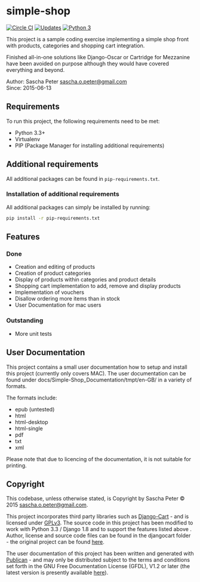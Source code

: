 # simple-shop

[![Circle CI](https://circleci.com/gh/Sascha-Peter/simple-shop.svg?style=svg)](https://circleci.com/gh/Sascha-Peter/simple-shop) [![Updates](https://pyup.io/repos/github/Sascha-Peter/simple-shop/shield.svg)](https://pyup.io/repos/github/Sascha-Peter/simple-shop/) [![Python 3](https://pyup.io/repos/github/Sascha-Peter/simple-shop/python-3-shield.svg)](https://pyup.io/repos/github/Sascha-Peter/simple-shop/)

This project is a sample coding exercise implementing a simple shop front with products,
categories and shopping cart integration.

Finished all-in-one solutions like Django-Oscar or Cartridge for Mezzanine
have been avoided on purpose although they would have covered everything and
beyond.

Author: Sascha Peter <sascha.o.peter@gmail.com>  
Since: 2015-06-13

## Requirements
To run this project, the following requirements need to be met:

* Python 3.3+
* Virtualenv
* PIP (Package Manager for installing additional requirements)

## Additional requirements
All additional packages can be found in `pip-requirements.txt`.

### Installation of additional requirements
All additional packages can simply be installed by running:
```bash
pip install -r pip-requirements.txt
```

## Features

### Done
* Creation and editing of products
* Creation of product categories
* Display of products within categories and product details
* Shopping cart implementation to add, remove and display products
* Implementation of vouchers
* Disallow ordering more items than in stock
* User Documentation for mac users

### Outstanding
* More unit tests

## User Documentation
This project contains a small user documentation how to setup and install this project (currently only covers MAC).
The user documentation can be found under docs/Simple-Shop_Documentation/tmpt/en-GB/ in a variety of formats.

The formats include:

* epub (untested)
* html
* html-desktop
* html-single
* pdf
* txt
* xml

Please note that due to licencing of the documentation, it is not suitable for printing.

## Copyright
This codebase, unless otherwise stated, is Copyright by Sascha Peter &copy; 2015 <sascha.o.peter@gmail.com>.

This project incorporates third party libraries such as [Django-Cart](https://github.com/bmentges/django-cart) - and is licensed under [GPLv3](http://www.gnu.org/licenses/gpl-3.0.en.html). The source code in this project has been modified to work with Python 3.3 / Django 1.8 and to support the features listed above . Author, license and source code files can be found in the djangocart folder - the original project can be found [here](https://github.com/bmentges/django-cart).

The user documentation of this project has been written and generated with [Publican](https://fedorahosted.org/publican/) - and may only be distributed subject to the terms and conditions set forth in the GNU Free Documentation License (GFDL), V1.2 or later (the latest version is presently available [here](http://www.gnu.org/licenses/fdl.txt)).
